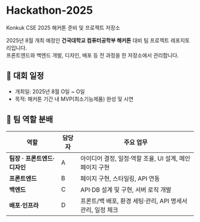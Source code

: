 # Hackathon-2025
Konkuk CSE 2025 해커톤 준비 및 프로젝트 저장소

2025년 8월 개최 예정인 **건국대학교 컴퓨터공학부 해커톤** 대비 팀 프로젝트 레포지토리입니다.  
프론트엔드와 백엔드 개발, 디자인, 배포 등 전 과정을 한 저장소에서 관리합니다.

## 📅 대회 일정
- 개최일: 2025년 8월 O일 ~ O일
- 목적: 해커톤 기간 내 MVP(최소기능제품) 완성 및 시연

## 👥 팀 역할 분배

| 역할 | 담당자 | 주요 업무 |
|------|--------|----------|
| **팀장 · 프론트엔드·디자인** | A | 아이디어 결정, 일정·역할 조율, UI 설계, 메인 페이지 구현 |
| **프론트엔드** | B | 페이지 구현, 스타일링, API 연동 |
| **백엔드** | C | API·DB 설계 및 구현, 서버 로직 개발 |
| **배포·인프라** | D | 프론트/백 배포, 환경 세팅·관리, API 명세서 관리, 일정 체크 |
 
